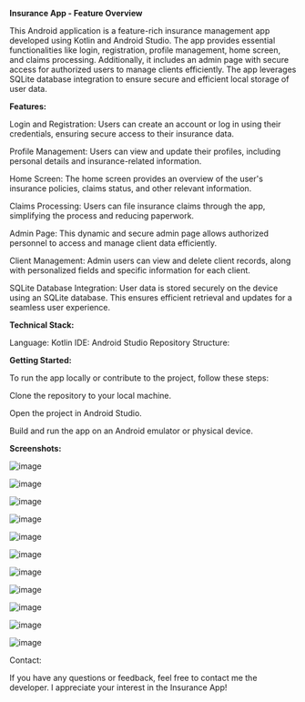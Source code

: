 **Insurance App - Feature Overview**

This Android application is a feature-rich insurance management app developed using Kotlin and Android Studio. The app provides essential functionalities like login, registration, profile management, home screen, and claims processing. Additionally, it includes an admin page with secure access for authorized users to manage clients efficiently. The app leverages SQLite database integration to ensure secure and efficient local storage of user data.

**Features:**

Login and Registration: Users can create an account or log in using their credentials, ensuring secure access to their insurance data.

Profile Management: Users can view and update their profiles, including personal details and insurance-related information.

Home Screen: The home screen provides an overview of the user's insurance policies, claims status, and other relevant information.

Claims Processing: Users can file insurance claims through the app, simplifying the process and reducing paperwork.

Admin Page: This dynamic and secure admin page allows authorized personnel to access and manage client data efficiently.

Client Management: Admin users can view and delete client records, along with personalized fields and specific information for each client.

SQLite Database Integration: User data is stored securely on the device using an SQLite database. This ensures efficient retrieval and updates for a seamless user experience.

**Technical Stack:**

Language: Kotlin
IDE: Android Studio
Repository Structure:

**Getting Started:**

To run the app locally or contribute to the project, follow these steps:

Clone the repository to your local machine.

Open the project in Android Studio.

Build and run the app on an Android emulator or physical device.

**Screenshots:**

![image](https://github.com/Mrcool199/insuranceapp2/assets/119867639/0890d8fa-3a77-479a-a181-e9aeecb5ad6d)

![image](https://github.com/Mrcool199/insuranceapp2/assets/119867639/a3b29853-5cce-4d7a-aee5-ee797c18f6cf)

![image](https://github.com/Mrcool199/insuranceapp2/assets/119867639/6ddee1df-0706-4c19-8eff-e6348b0782b3)

![image](https://github.com/Mrcool199/insuranceapp2/assets/119867639/60b465f7-3066-49df-a625-f5cc823c6c88)

![image](https://github.com/Mrcool199/insuranceapp2/assets/119867639/9d53954d-0d8d-4b72-ae30-9e4a23a19dcb)

![image](https://github.com/Mrcool199/insuranceapp2/assets/119867639/aaff90b6-1d1b-4144-a2ca-048e7a8a73d3)

![image](https://github.com/Mrcool199/insuranceapp2/assets/119867639/67f7f400-5fb5-405b-9710-443a357d59bc)

![image](https://github.com/Mrcool199/insuranceapp2/assets/119867639/7c334b70-8455-4332-92f1-10f39cd14372)

![image](https://github.com/Mrcool199/insuranceapp2/assets/119867639/5680dc18-5e16-4cb6-8bd3-7725d281163d)

![image](https://github.com/Mrcool199/insuranceapp2/assets/119867639/ca8e7c1a-279c-4272-9ec5-5ac4a0aa5a5d)

![image](https://github.com/Mrcool199/insuranceapp2/assets/119867639/f776a891-4275-4ce0-84a4-d2b0974255a1)

Contact:

If you have any questions or feedback, feel free to contact me the developer. I appreciate your interest in the Insurance App!
